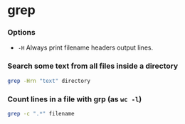 # grep

### Options

* `-H` Always print filename headers output lines.

### Search some text from all files inside a directory

```bash
grep -Hrn "text" directory
```

### Count lines in a file with grp \(as `wc -l`\)

```bash
grep -c ".*" filename
```

